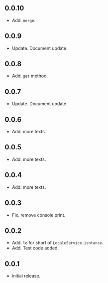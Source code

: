 ## 0.0.10
* Add. `merge`.

## 0.0.9
* Update. Document update.

## 0.0.8
* Add. `get` method.

## 0.0.7
* Update. Document update.

## 0.0.6
* Add. more texts.

## 0.0.5
* Add. more texts.

## 0.0.4
* Add. more texts.

## 0.0.3
* Fix. remove console print.


## 0.0.2
* Add. `lo` for short of `LocaleService.isntance`.
* Add. Test code added.

## 0.0.1
* initial release.
